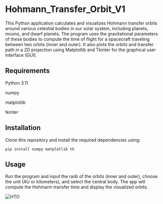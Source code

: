 # Hohmann_Transfer_Orbit_V1

This Python application calculates and visualizes Hohmann transfer orbits around various celestial bodies in our solar system, including planets, moons, and dwarf planets. The program uses the gravitational parameters of these bodies to compute the time of flight for a spacecraft traveling between two orbits (inner and outer). It also plots the orbits and transfer path in a 2D projection using Matplotlib and Tkinter for the graphical user interface (GUI).

## Requirements
Python 3.11

numpy

matplotlib

tkinter

## Installation
Clone this repository and install the required dependencies using:

```
pip install numpy matplotlib tk
```

## Usage
Run the program and input the radii of the orbits (inner and outer), choose the unit (AU or kilometers), and select the central body. The app will compute the Hohmann transfer time and display the visualized orbits.

![HTO](https://github.com/user-attachments/assets/c04d8cda-53b3-47eb-abfd-95f1ed6e06f7)
